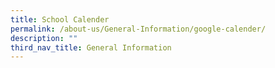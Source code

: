 ```yaml
---
title: School Calender
permalink: /about-us/General-Information/google-calender/
description: ""
third_nav_title: General Information
---
```

